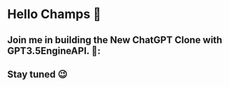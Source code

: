 # Hello Champs 👋
## Join me in building the New ChatGPT Clone with GPT3.5EngineAPI. 🖖:
## Stay tuned 	😉
